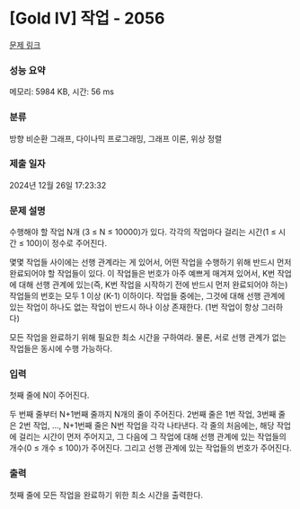 # [Gold IV] 작업 - 2056 

[문제 링크](https://www.acmicpc.net/problem/2056) 

### 성능 요약

메모리: 5984 KB, 시간: 56 ms

### 분류

방향 비순환 그래프, 다이나믹 프로그래밍, 그래프 이론, 위상 정렬

### 제출 일자

2024년 12월 26일 17:23:32

### 문제 설명

<p>수행해야 할 작업 N개 (3 ≤ N ≤ 10000)가 있다. 각각의 작업마다 걸리는 시간(1 ≤ 시간 ≤ 100)이 정수로 주어진다.</p>

<p>몇몇 작업들 사이에는 선행 관계라는 게 있어서, 어떤 작업을 수행하기 위해 반드시 먼저 완료되어야 할 작업들이 있다. 이 작업들은 번호가 아주 예쁘게 매겨져 있어서, K번 작업에 대해 선행 관계에 있는(즉, K번 작업을 시작하기 전에 반드시 먼저 완료되어야 하는) 작업들의 번호는 모두 1 이상 (K-1) 이하이다. 작업들 중에는, 그것에 대해 선행 관계에 있는 작업이 하나도 없는 작업이 반드시 하나 이상 존재한다. (1번 작업이 항상 그러하다)</p>

<p>모든 작업을 완료하기 위해 필요한 최소 시간을 구하여라. 물론, 서로 선행 관계가 없는 작업들은 동시에 수행 가능하다.</p>

### 입력 

 <p>첫째 줄에 N이 주어진다.</p>

<p>두 번째 줄부터 N+1번째 줄까지 N개의 줄이 주어진다. 2번째 줄은 1번 작업, 3번째 줄은 2번 작업, ..., N+1번째 줄은 N번 작업을 각각 나타낸다. 각 줄의 처음에는, 해당 작업에 걸리는 시간이 먼저 주어지고, 그 다음에 그 작업에 대해 선행 관계에 있는 작업들의 개수(0 ≤ 개수 ≤ 100)가 주어진다. 그리고 선행 관계에 있는 작업들의 번호가 주어진다.</p>

### 출력 

 <p>첫째 줄에 모든 작업을 완료하기 위한 최소 시간을 출력한다.</p>

